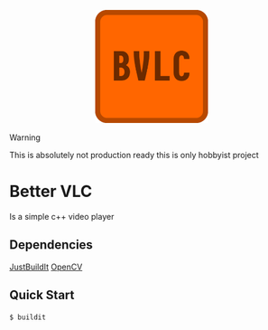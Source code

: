 <p align="center">
<img src="BVLC.png" alt="drawing" width="200"/>
</p>

> [!WARNING]
> This is absolutely not production ready this is only hobbyist project

# Better VLC

Is a simple c++ video player

## Dependencies

[JustBuildIt](https://github.com/katusek1235/JustBuildIt)
[OpenCV](https://opencv.org/)

## Quick Start

```console
$ buildit
```